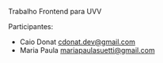 Trabalho Frontend para UVV

Participantes:
- Caio Donat <cdonat.dev@gmail.com>
- Maria Paula <mariapaulasuetti@gmail.com>
